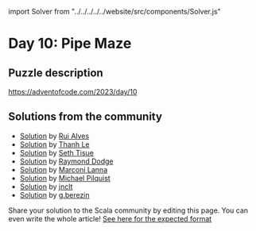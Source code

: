 import Solver from "../../../../../website/src/components/Solver.js"

# Day 10: Pipe Maze

## Puzzle description

https://adventofcode.com/2023/day/10

## Solutions from the community

- [Solution](https://github.com/xRuiAlves/advent-of-code-2023/blob/main/Day10.scala) by [Rui Alves](https://github.com/xRuiAlves/)
- [Solution](https://github.com/lenguyenthanh/aoc-2023/blob/main/Day10.scala) by [Thanh Le](https://github.com/lenguyenthanh)
- [Solution](https://github.com/SethTisue/adventofcode/blob/main/2023/src/test/scala/Day10.scala) by [Seth Tisue](https://github.com/SethTisue)
- [Solution](https://github.com/rayrobdod/advent-of-code/blob/main/2023/10/day10.scala) by [Raymond Dodge](https://github.com/rayrobdod/)
- [Solution](https://github.com/marconilanna/advent-of-code/blob/master/2023/Day10.scala) by [Marconi Lanna](https://github.com/marconilanna)
- [Solution](https://github.com/mpilquist/aoc/blob/main/2023/day10.sc) by [Michael Pilquist](https://github.com/mpilquist)
- [Solution](https://github.com/jnclt/adventofcode2023/blob/main/day10/pipe-maze.sc) by [jnclt](https://github.com/jnclt)
- [Solution](https://github.com/GrigoriiBerezin/advent_code_2023/tree/master/task10/src/main/scala) by [g.berezin](https://github.com/GrigoriiBerezin)

Share your solution to the Scala community by editing this page.
You can even write the whole article! [See here for the expected format](https://github.com/scalacenter/scala-advent-of-code/discussions/424)
